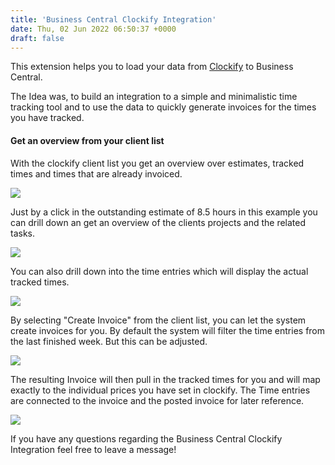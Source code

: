 ```yaml
---
title: 'Business Central Clockify Integration'
date: Thu, 02 Jun 2022 06:50:37 +0000
draft: false
---
```


This extension helps you to load your data from [Clockify](https://clockify.me/) to Business Central.

The Idea was, to build an integration to a simple and minimalistic time tracking tool and to use the data to quickly generate invoices for the times you have tracked.

#### Get an overview from your client list

With the clockify client list you get an overview over estimates, tracked times and times that are already invoiced.

![](https://stefanmaron.files.wordpress.com/2022/06/clients.jpeg)

Just by a click in the outstanding estimate of 8.5 hours in this example you can drill down an get an overview of the clients projects and the related tasks.

![](https://stefanmaron.files.wordpress.com/2022/06/projects.jpeg)

You can also drill down into the time entries which will display the actual tracked times.

![](https://stefanmaron.files.wordpress.com/2022/06/timeentries.jpeg)

By selecting "Create Invoice" from the client list, you can let the system create invoices for you. By default the system will filter the time entries from the last finished week. But this can be adjusted.

![](https://stefanmaron.files.wordpress.com/2022/06/createinvoice.jpeg)

The resulting Invoice will then pull in the tracked times for you and will map exactly to the individual prices you have set in clockify. The Time entries are connected to the invoice and the posted invoice for later reference.

![](https://stefanmaron.files.wordpress.com/2022/06/invoice.jpeg)

If you have any questions regarding the Business Central Clockify Integration feel free to leave a message!